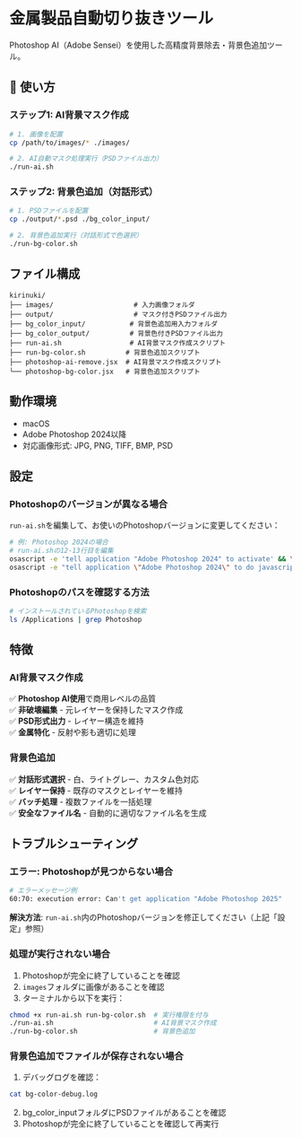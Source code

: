 # 金属製品自動切り抜きツール

Photoshop AI（Adobe Sensei）を使用した高精度背景除去・背景色追加ツール。

## 🚀 使い方

### ステップ1: AI背景マスク作成

```bash
# 1. 画像を配置
cp /path/to/images/* ./images/

# 2. AI自動マスク処理実行（PSDファイル出力）
./run-ai.sh
```

### ステップ2: 背景色追加（対話形式）

```bash
# 1. PSDファイルを配置
cp ./output/*.psd ./bg_color_input/

# 2. 背景色追加実行（対話形式で色選択）
./run-bg-color.sh
```

## ファイル構成

```
kirinuki/
├── images/                    # 入力画像フォルダ
├── output/                    # マスク付きPSDファイル出力
├── bg_color_input/           # 背景色追加用入力フォルダ
├── bg_color_output/          # 背景色付きPSDファイル出力
├── run-ai.sh                 # AI背景マスク作成スクリプト
├── run-bg-color.sh          # 背景色追加スクリプト
├── photoshop-ai-remove.jsx  # AI背景マスク作成スクリプト
└── photoshop-bg-color.jsx   # 背景色追加スクリプト
```

## 動作環境

- macOS
- Adobe Photoshop 2024以降
- 対応画像形式: JPG, PNG, TIFF, BMP, PSD

## 設定

### Photoshopのバージョンが異なる場合

`run-ai.sh`を編集して、お使いのPhotoshopバージョンに変更してください：

```bash
# 例: Photoshop 2024の場合
# run-ai.shの12-13行目を編集
osascript -e 'tell application "Adobe Photoshop 2024" to activate' && \
osascript -e "tell application \"Adobe Photoshop 2024\" to do javascript file \"$SCRIPT_DIR/photoshop-ai-remove.jsx\""
```

### Photoshopのパスを確認する方法

```bash
# インストールされているPhotoshopを検索
ls /Applications | grep Photoshop
```

## 特徴

### AI背景マスク作成
✅ **Photoshop AI使用**で商用レベルの品質  
✅ **非破壊編集** - 元レイヤーを保持したマスク作成  
✅ **PSD形式出力** - レイヤー構造を維持  
✅ **金属特化** - 反射や影も適切に処理

### 背景色追加
✅ **対話形式選択** - 白、ライトグレー、カスタム色対応  
✅ **レイヤー保持** - 既存のマスクとレイヤーを維持  
✅ **バッチ処理** - 複数ファイルを一括処理  
✅ **安全なファイル名** - 自動的に適切なファイル名を生成

## トラブルシューティング

### エラー: Photoshopが見つからない場合

```bash
# エラーメッセージ例
60:70: execution error: Can't get application "Adobe Photoshop 2025"
```

**解決方法**: `run-ai.sh`内のPhotoshopバージョンを修正してください（上記「設定」参照）

### 処理が実行されない場合

1. Photoshopが完全に終了していることを確認
2. `images`フォルダに画像があることを確認
3. ターミナルから以下を実行：

```bash
chmod +x run-ai.sh run-bg-color.sh  # 実行権限を付与
./run-ai.sh                         # AI背景マスク作成
./run-bg-color.sh                   # 背景色追加
```

### 背景色追加でファイルが保存されない場合

1. デバッグログを確認：
```bash
cat bg-color-debug.log
```

2. bg_color_inputフォルダにPSDファイルがあることを確認
3. Photoshopが完全に終了していることを確認して再実行